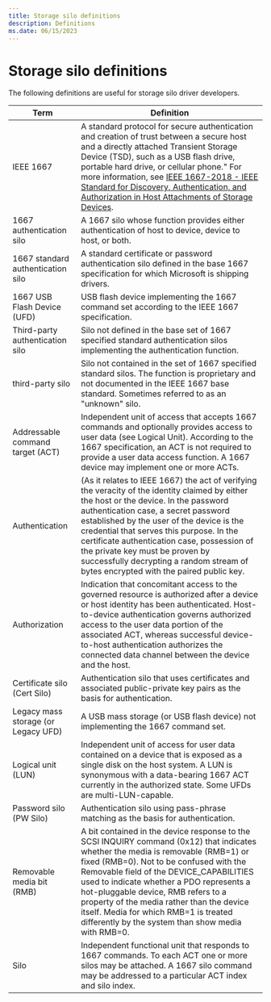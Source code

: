 ```yaml
---
title: Storage silo definitions
description: Definitions
ms.date: 06/15/2023
---
```


# Storage silo definitions

The following definitions are useful for storage silo driver developers.

| Term | Definition |
| ---- | ---------- |
| IEEE 1667 | A standard protocol for secure authentication and creation of trust between a secure host and a directly attached Transient Storage Device (TSD), such as a USB flash drive, portable hard drive, or cellular phone." For more information, see [IEEE 1667-2018 - IEEE Standard for Discovery, Authentication, and Authorization in Host Attachments of Storage Devices](https://standards.ieee.org/standard/1667-2018.html). |
| 1667 authentication silo | A 1667 silo whose function provides either authentication of host to device, device to host, or both. |
| 1667 standard authentication silo | A standard certificate or password authentication silo defined in the base 1667 specification for which Microsoft is shipping drivers. |
| 1667 USB Flash Device (UFD) | USB flash device implementing the 1667 command set according to the IEEE 1667 specification. |
| Third-party authentication silo | Silo not defined in the base set of 1667 specified standard authentication silos implementing the authentication function. |
| third-party silo | Silo not contained in the set of 1667 specified standard silos. The function is proprietary and not documented in the IEEE 1667 base standard. Sometimes referred to as an "unknown" silo. |
| Addressable command target (ACT) | Independent unit of access that accepts 1667 commands and optionally provides access to user data (see Logical Unit). According to the 1667 specification, an ACT is not required to provide a user data access function. A 1667 device may implement one or more ACTs. |
| Authentication | (As it relates to IEEE 1667) the act of verifying the veracity of the identity claimed by either the host or the device. In the password authentication case, a secret password established by the user of the device is the credential that serves this purpose. In the certificate authentication case, possession of the private key must be proven by successfully decrypting a random stream of bytes encrypted with the paired public key. |
| Authorization | Indication that concomitant access to the governed resource is authorized after a device or host identity has been authenticated. Host-to-device authentication governs authorized access to the user data portion of the associated ACT, whereas successful device-to-host authentication authorizes the connected data channel between the device and the host. |
| Certificate silo (Cert Silo) | Authentication silo that uses certificates and associated public-private key pairs as the basis for authentication. |
| Legacy mass storage (or Legacy UFD) | A USB mass storage (or USB flash device) not implementing the 1667 command set. |
| Logical unit (LUN) | Independent unit of access for user data contained on a device that is exposed as a single disk on the host system. A LUN is synonymous with a data-bearing 1667 ACT currently in the authorized state. Some UFDs are multi-LUN-capable. |
| Password silo (PW Silo) | Authentication silo using pass-phrase matching as the basis for authentication. |
| Removable media bit (RMB) | A bit contained in the device response to the SCSI INQUIRY command (0x12) that indicates whether the media is removable (RMB=1) or fixed (RMB=0). Not to be confused with the Removable field of the DEVICE_CAPABILITIES used to indicate whether a PDO represents a hot-pluggable device, RMB refers to a property of the media rather than the device itself. Media for which RMB=1 is treated differently by the system than show media with RMB=0. |
| Silo | Independent functional unit that responds to 1667 commands. To each ACT one or more silos may be attached. A 1667 silo command may be addressed to a particular ACT index and silo index. |
